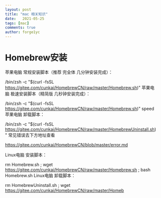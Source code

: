 ```yaml
---
layout: post
title: "mac 相关知识"
date:   2021-05-25
tags: [mac]
comments: true
author: forge1yc 
---
```


# Homebrew安装 

苹果电脑 常规安装脚本（推荐 完全体 几分钟安装完成）：

/bin/zsh -c "$(curl -fsSL https://gitee.com/cunkai/HomebrewCN/raw/master/Homebrew.sh)"
苹果电脑 极速安装脚本（精简版 几秒钟安装完成）：

/bin/zsh -c "$(curl -fsSL https://gitee.com/cunkai/HomebrewCN/raw/master/Homebrew.sh)" speed
苹果电脑 卸载脚本：

/bin/zsh -c "$(curl -fsSL https://gitee.com/cunkai/HomebrewCN/raw/master/HomebrewUninstall.sh)"
常见错误去下方地址查看

https://gitee.com/cunkai/HomebrewCN/blob/master/error.md

Linux电脑 安装脚本：

rm Homebrew.sh ; wget https://gitee.com/cunkai/HomebrewCN/raw/master/Homebrew.sh ; bash Homebrew.sh
Linux电脑 卸载脚本：

rm HomebrewUninstall.sh ; wget https://gitee.com/cunkai/HomebrewCN/raw/master/Homeb

